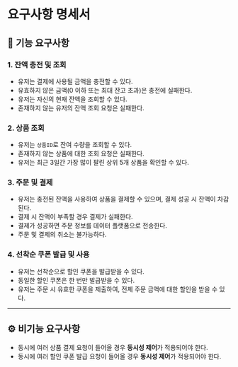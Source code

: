# 요구사항 명세서
## 📌 기능 요구사항
### 1. 잔액 충전 및 조회
- 유저는 결제에 사용될 금액을 충전할 수 있다.
- 유효하지 않은 금액(0 이하 또는 최대 잔고 초과)은 충전에 실패한다.
- 유저는 자신의 현재 잔액을 조회할 수 있다.
- 존재하지 않는 유저의 잔액 조회 요청은 실패한다.

### 2. 상품 조회
- 유저는 `상품ID`로 잔여 수량을 조회할 수 있다.
- 존재하지 않는 상품에 대한 조회 요청은 실패한다.
- 유저는 최근 3일간 가장 많이 팔린 상위 5개 상품을 확인할 수 있다.

### 3. 주문 및 결제
- 유저는 충전된 잔액을 사용하여 상품을 결제할 수 있으며, 결제 성공 시 잔액이 차감된다.
- 결제 시 잔액이 부족할 경우 결제가 실패한다.
- 결제가 성공하면 주문 정보를 데이터 플랫폼으로 전송한다.
- 주문 및 결제의 취소는 불가능하다. 

### 4. 선착순 쿠폰 발급 및 사용
- 유저는 선착순으로 할인 쿠폰을 발급받을 수 있다.
- 동일한 할인 쿠폰은 한 번만 발급받을 수 있다.
- 유저는 주문 시 유효한 쿠폰을 제출하여, 전체 주문 금액에 대한 할인을 받을 수 있다.

---

## ⚙️ 비기능 요구사항
- 동시에 여러 상품 결제 요청이 들어올 경우 **동시성 제어**가 적용되어야 한다.
- 동시에 여러 할인 쿠폰 발급 요청이 들어올 경우 **동시성 제어**가 적용되어야 한다.
